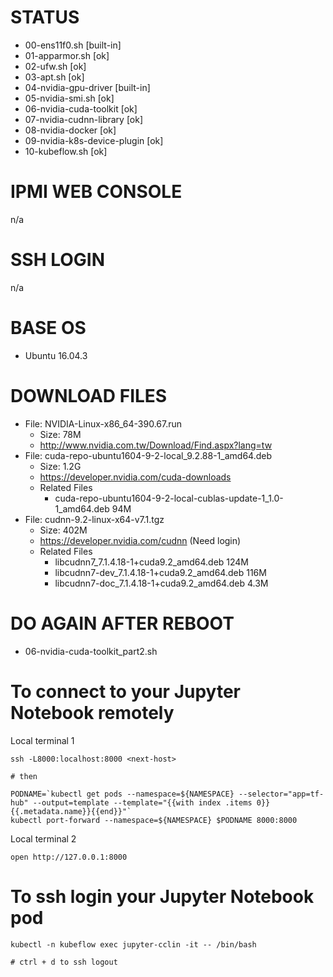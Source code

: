 # STATUS

* 00-ens11f0.sh [built-in]
* 01-apparmor.sh [ok]
* 02-ufw.sh [ok]
* 03-apt.sh [ok]
* 04-nvidia-gpu-driver [built-in]
* 05-nvidia-smi.sh [ok]
* 06-nvidia-cuda-toolkit [ok]
* 07-nvidia-cudnn-library [ok]
* 08-nvidia-docker [ok]
* 09-nvidia-k8s-device-plugin [ok]
* 10-kubeflow.sh [ok]

# IPMI WEB CONSOLE

n/a

# SSH LOGIN

n/a

# BASE OS

* Ubuntu 16.04.3

# DOWNLOAD FILES

* File: NVIDIA-Linux-x86_64-390.67.run
  * Size: 78M
  * http://www.nvidia.com.tw/Download/Find.aspx?lang=tw
* File: cuda-repo-ubuntu1604-9-2-local_9.2.88-1_amd64.deb
  * Size: 1.2G 
  * https://developer.nvidia.com/cuda-downloads
  * Related Files
      * cuda-repo-ubuntu1604-9-2-local-cublas-update-1_1.0-1_amd64.deb 94M
* File: cudnn-9.2-linux-x64-v7.1.tgz
  * Size: 402M
  * https://developer.nvidia.com/cudnn (Need login)
  * Related Files
      * libcudnn7_7.1.4.18-1+cuda9.2_amd64.deb 124M
      * libcudnn7-dev_7.1.4.18-1+cuda9.2_amd64.deb 116M
      * libcudnn7-doc_7.1.4.18-1+cuda9.2_amd64.deb 4.3M

# DO AGAIN AFTER REBOOT

* 06-nvidia-cuda-toolkit_part2.sh

# To connect to your Jupyter Notebook remotely

Local terminal 1

```
ssh -L8000:localhost:8000 <next-host>

# then

PODNAME=`kubectl get pods --namespace=${NAMESPACE} --selector="app=tf-hub" --output=template --template="{{with index .items 0}}{{.metadata.name}}{{end}}"`
kubectl port-forward --namespace=${NAMESPACE} $PODNAME 8000:8000
```

Local terminal 2

```
open http://127.0.0.1:8000
```

# To ssh login your Jupyter Notebook pod

```
kubectl -n kubeflow exec jupyter-cclin -it -- /bin/bash

# ctrl + d to ssh logout
```
